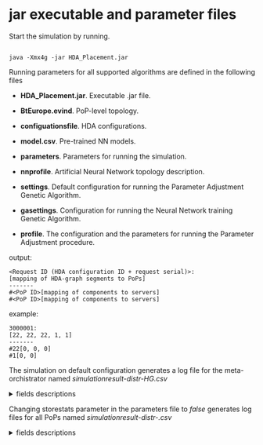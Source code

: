 # jar executable and parameter files

Start the simulation by running.

```console

java -Xmx4g -jar HDA_Placement.jar

```

Running parameters for all supported algorithms are defined in the following files

* **HDA_Placement.jar**. Executable .jar file.

* **BtEurope.evind**. PoP-level topology.

* **configuationsfile**. HDA configurations.

* **model.csv**. Pre-trained NN models.

* **parameters**. Parameters for running the simulation.

* **nnprofile**. Artificial Neural Network topology description.

* **settings**. Default configuration for running the Parameter Adjustment Genetic Algorithm.

* **gasettings**. Configuration for running the Neural Network training Genetic Algorithm.

* **profile**. The configuration and the parameters for running the Parameter Adjustment procedure.

output:

```shell
<Request ID (HDA configuration ID + request serial)>:
[mapping of HDA-graph segments to PoPs]
-------
#<PoP ID>[mapping of components to servers]
#<PoP ID>[mapping of components to servers]
```

example:

```shell
3000001:
[22, 22, 22, 1, 1]
-------
#22[0, 0, 0]
#1[0, 0]
```

The simulation on default configuration generates a log file for the meta-orchistrator named *simulationresult-distr-HG.csv*

<details>
<summary>fields descriptions</summary>

1.Request serial number

2.Hosted VNs

3.Used bandwidth

4.Available bandwidth

5.Used cpu

6.Used servers; servers that host some VN

7.Remaining cpu

8.Intra-rack traffic

9.Inter-rack traffic

10.Is last embedded rejected?

11.Acceptance ratio

12.Request revenue

13.Embedding cost

14.Cost/Revenue ratio

15.Remaining intra-rack bandwidth

16.Remaining inter-rack bandwidth

17.Request hop count

18.Request ID

</details>

Changing storestats parameter in the parameters file to *false* generates log files for all PoPs named *simulationresult-distr-<PoP ID>.csv*
<details>
<summary>fields descriptions</summary>

1.Request serial number

2.Hosted VNFs

3.Embedded Service Function Chains

4.Used bandwidth

5.Available bandwidth

6.Used cpu

7.Used servers; servers that host some VNF

8.Remaining cpu

9.Intra-rack traffic

10.Inter-rack traffic

11.Intra-server virtual traffic

12.Is last embedded rejected?

13.Acceptance ratio

14.Request revenue

15.Embedding cost

16.Cost/Revenue ratio

17.Used physical links; links with traffic

18.Size of VNF-graph

19.Remaining intra-rack bandwidth

20.Remaining outer-rack bandwidth

21.Request ID

</details>